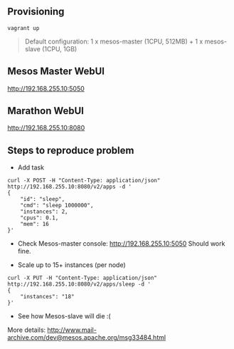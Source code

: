 ## Provisioning
```
vagrant up
```
> Default configuration: 1 x mesos-master (1CPU, 512MB) + 1 x mesos-slave (1CPU, 1GB)

## Mesos Master WebUI

http://192.168.255.10:5050

## Marathon WebUI

http://192.168.255.10:8080

## Steps to reproduce problem

* Add task

```
curl -X POST -H "Content-Type: application/json" http://192.168.255.10:8080/v2/apps -d '
{
    "id": "sleep",
    "cmd": "sleep 1000000",
    "instances": 2,
    "cpus": 0.1,
    "mem": 16
}'
```
* Check Mesos-master console: http://192.168.255.10:5050 Should work fine.

* Scale up to 15+ instances (per node)

```
curl -X PUT -H "Content-Type: application/json" http://192.168.255.10:8080/v2/apps/sleep -d '
{
    "instances": "18"
}'
```

* See how Mesos-slave will die :(

More details: http://www.mail-archive.com/dev@mesos.apache.org/msg33484.html

